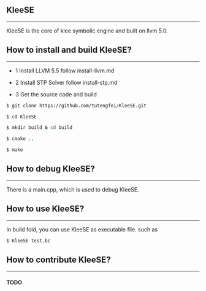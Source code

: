 ## KleeSE
---------

KleeSE is the core of klee symbolic engine and built on llvm 5.0.

## How to install and build KleeSE?
-------------

- 1 Install LLVM 5.5 follow install-llvm.md

- 2 Install STP Solver follow install-stp.md

- 3 Get the source code and build

```bash
$ git clone https://github.com/tutengfei/KleeSE.git

$ cd KleeSE 

$ mkdir build & cd build

$ cmake ..

$ make
```

## How to debug KleeSE?
------------------------

There is a main.cpp, which is used to debug KleeSE.

## How to use KleeSE?
-----------------------

In build fold, you can use KleeSE as executable file. such as 
```bash
$ KleeSE test.bc
```

## How to contribute KleeSE?
-----------------------
#### TODO